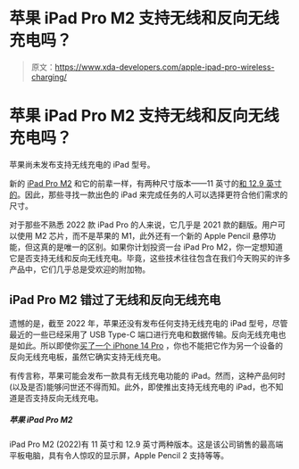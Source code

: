 # 苹果 iPad Pro M2 支持无线和反向无线充电吗？

> 原文：<https://www.xda-developers.com/apple-ipad-pro-wireless-charging/>

# 苹果 iPad Pro M2 支持无线和反向无线充电吗？

苹果尚未发布支持无线充电的 iPad 型号。

新的 [iPad Pro M2](https://www.xda-developers.com/best-apple-ipad-pro-deals/) 和它的前辈一样，有两种尺寸版本——11 英寸的[和 12.9 英寸的](https://www.xda-developers.com/best-11inch-ipad-pro-cases/)。因此，那些寻找一款出色的 iPad 来完成任务的人可以选择更符合他们需求的尺寸。

对于那些不熟悉 2022 款 iPad Pro 的人来说，它几乎是 2021 款的翻版。用户可以使用 M2 芯片，而不是苹果的 M1，此外还有一个新的 Apple Pencil 悬停功能，但这真的是唯一的区别。如果你计划投资一台 iPad Pro M2，你一定想知道它是否支持无线和反向无线充电。毕竟，这些技术往往包含在我们今天购买的许多产品中，它们几乎总是受欢迎的附加物。

## iPad Pro M2 错过了无线和反向无线充电

遗憾的是，截至 2022 年，苹果还没有发布任何支持无线充电的 iPad 型号，尽管最近的一些已经采用了 USB Type-C 端口进行充电和数据传输。反向无线充电也是如此。所以即使你[买了一个 iPhone 14 Pro](https://www.xda-developers.com/best-apple-iphone-14-deals/) ，你也不能把它作为另一个设备的反向无线充电板，虽然它确实支持无线充电。

有传言称，苹果可能会发布一款具有无线充电功能的 iPad。然而，这种产品何时(以及是否)能够问世还不得而知。此外，即使推出支持无线充电的 iPad，也不知道是否支持反向无线充电。

##### 苹果 iPad Pro M2

iPad Pro M2 (2022)有 11 英寸和 12.9 英寸两种版本。这是该公司销售的最高端平板电脑，具有令人惊叹的显示屏，Apple Pencil 2 支持等等。